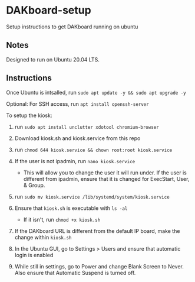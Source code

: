 # DAKboard-setup
Setup instructions to get DAKboard running on ubuntu

## Notes

Designed to run on Ubuntu 20.04 LTS.

## Instructions

Once Ubuntu is intsalled, run ```sudo apt update -y && sudo apt upgrade -y```

Optional: For SSH access, run ```apt install openssh-server```

To setup the kiosk:

1. run ```sudo apt install unclutter xdotool chromium-browser```

2. Download kiosk.sh and kiosk.service from this repo

3. run ```chmod 644 kiosk.service && chown root:root kiosk.service```

4. If the user is not ipadmin, run ```nano kiosk.service```
   - This will allow you to change the user it will run under. If the user is different from ipadmin, ensure that it is changed for ExecStart, User, & Group.

5. run ```sudo mv kiosk.service /lib/systemd/system/kiosk.service```

6. Ensure that ```kiosk.sh``` is executable with ```ls -al``` 
   - If it isn't, run ```chmod +x kiosk.sh```
   
7. If the DAKboard URL is different from the default IP board, make the change within ```kiosk.sh```

8. In the Ubuntu GUI, go to Settings > Users and ensure that automatic login is enabled

9. While still in settings, go to Power and change Blank Screen to Never. Also ensure that Automatic Suspend is turned off.
